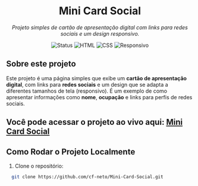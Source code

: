 <h1 align="center">Mini Card Social</h1>
<p align="center"><i>Projeto simples de cartão de apresentação digital com links para redes sociais e um design responsivo.</i></p>

<p align="center" display="inline-block">
  <img src="https://img.shields.io/badge/Status-Ativo-brightgreen" alt="Status"/>
  <img src="https://img.shields.io/badge/HTML-5-orange?logo=html5&logoColor=white" alt="HTML"/>
  <img src="https://img.shields.io/badge/CSS-3-blue?logo=css3&logoColor=white" alt="CSS"/>
  <img src="https://img.shields.io/badge/Responsivo-✔-green" alt="Responsivo"/>
</p>

## Sobre este projeto

Este projeto é uma página simples que exibe um **cartão de apresentação digital**, com links para **redes sociais** e um design que se adapta a diferentes tamanhos de tela (responsivo). É um exemplo de como apresentar informações como **nome**, **ocupação** e links para perfis de redes sociais.

Você pode acessar o projeto ao vivo aqui: [Mini Card Social](https://mini-card-social.netlify.app/)
---

## Como Rodar o Projeto Localmente

1. Clone o repositório:
```bash
  git clone https://github.com/cf-neto/Mini-Card-Social.git
